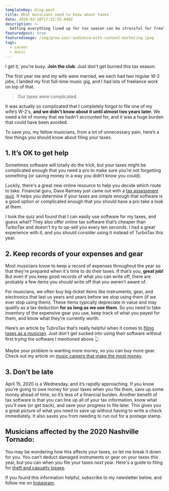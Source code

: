 ```yaml
---
templateKey: blog-post
title: What musicians need to know about taxes
date: 2020-03-10T17:52:55.648Z
description: >-
  Getting everything lined up for tax season can be stressful for freelance musicians. Here's a few things to keep in mind as you prepare for filing your taxes this year.
featuredpost: true
featuredimage: /img/grow-your-audience-with-content-marketing.jpeg
tags:
  - career
  - music
---
```


I get it, you're busy. **Join the club**. Just don’t get burned this tax season.

The first year me and my wife were married, we each had two regular W-2 jobs, I landed my first full-time music gig, and I had lots of freelance work on top of that.

> Our taxes were complicated.

It was actually so complicated that I completely forgot to file one of my wife’s W-2's, **and we didn't know about it until almost two years later.** We owed a lot of money that we hadn't accounted for, and it was a huge burden that could have been avoided.

To save you, my fellow musicians, from a lot of unnecessary pain, here’s a few things you should know about filing your taxes.

## 1. It’s OK to get help

Sometimes software will totally do the trick, but your taxes might be complicated enough that you need a pro to make sure you’re not forgetting something (or saving money in a way you didn’t know you could).

Luckily, there's a great new online resource to help you decide which route to take. Financial guru, Dave Ramsey just came out with a [tax assessment quiz](https://www.daveramsey.com/elp/tax-preparation). It helps you determine if your taxes are simple enough that software is a good option or complicated enough that you should have a pro take a look at them.

I took the quiz and found that I can easily use software for my taxes, and guess what? They also offer online tax software that’s cheaper than TurboTax and doesn't try to up-sell you every ten seconds. I had a great experience with it, and you should consider using it instead of TurboTax this year.

## 2. Keep records of your expenses and gear

Most musicians know to keep a record of expenses throughout the year so that they're prepared when it's time to do their taxes. If that’s you, **great job!** But even if you keep good records of what you can write off, there are probably a few items you _should_ write off that you weren’t aware of.

For musicians, we often buy big-ticket items like instruments, gear, and electronics that last us years and years before we stop using them (if we ever stop using them). These items typically depreciate in value and may qualify as a tax deduction **for as long as we use them**. So you need to take inventory of the expensive gear you use, keep track of what you payed for them, and know what they’re currently worth.

Here’s an article by TubroTax that’s really helpful when it comes to <a href="https://turbotax.intuit.com/tax-tips/self-employment-taxes/the-musicians-guide-to-taxes-top-tax-deductions/L3dFXFokF" target="_blank" rel="noopener noreferrer">filing taxes as a musician</a>. Just don't get sucked into using their software without first trying the software I mentioned above 👆.

Maybe your problem is wanting more money, so you can buy more gear. Check out my article on [music careers that make the most money](/blog/music-careers-that-make-the-most-money/).

## 3. Don’t be late

April 15, 2020 is a Wednesday, and it’s rapidly approaching. If you know you’re going to owe money for your taxes when you file them, save up some money ahead of time, so it’s less of a financial burden. Another benefit of tax software is that you can line up all of your tax information, know what you'll owe (or get back), and save your progress to file later. This gives you a great picture of what you need to save up without having to write a check immediately. It also saves you from needing to run out for a postage stamp.

## Musicians affected by the 2020 Nashville Tornado:

You may be wondering how this affects your taxes, so let me break it down for you. You can’t deduct damaged instruments or gear on your taxes _this_ year, but you can when you file your taxes _next_ year. Here's a guide to filing for <a href="https://www.hrblock.com/tax-center/irs/forms/form-4684/" target="_blank" rel="noopener noreferrer">theft and casualty losses</a>.

If you found this information helpful, subscribe to my newsletter below, and follow me on <a href="https://www.instagram.com/yousaiditchewie" target="_blank" rel="noopener noreferrer">Instagram</a>.
